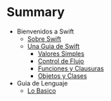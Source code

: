 # Summary

* Bienvenidos a Swift
   * [Sobre Swift](../source/book/1-1.md)
   * [Una Guia de Swift](../source/book/1-2.md)
   		* [Valores Simples](../source/book/1-2-1.md)
   		* [Control de Flujo](../source/book/1-2-2.md)
   		* [Funciones y Clausuras](../source/book/1-2-3.md)
   		* [Objetos y Clases](../source/book/1-2-4.md)
* Guia de Lenguaje
	*  [Lo Basico](2-1.md)


